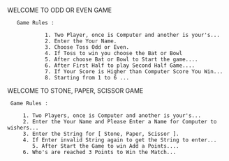 WELCOME TO ODD OR EVEN GAME 

       Game Rules : 
       
                1. Two Player, once is Computer and another is your's... 
                2. Enter the Your Name.
                3. Choose Toss Odd or Even. 
                4. If Toss to win you choose the Bat or Bowl
                5. After choose Bat or Bowl to Start the game....
                6. After First Half to play Second Half Game....
                7. If Your Score is Higher than Computer Score You Win...
                8. Starting from 1 to 6 ... 

WELCOME TO STONE, PAPER, SCISSOR GAME 

	 Game Rules : 
  
		 1. Two Players, once is Computer and another is your's... 
		 2. Enter the Your Name and Please Enter a Name for Computer to wishers...
		 3. Enter the String for [ Stone, Paper, Scissor ]. 
		 4. If Enter invalid String again to get the String to enter... 
	        5. After Start the Game to win Add a Points.... 
		 6. Who's are reached 3 Points to Win the Match... 
					
